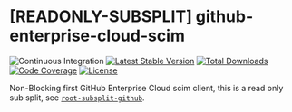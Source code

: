 # [READONLY-SUBSPLIT] github-enterprise-cloud-scim


![Continuous Integration](https://github.com/php-api-clients/github-enterprise-cloud-scim/workflows/Continuous%20Integration/badge.svg)
[![Latest Stable Version](https://poser.pugx.org/api-clients/github-enterprise-cloud-scim/v/stable.png)](https://packagist.org/packages/api-clients/github-enterprise-cloud-scim)
[![Total Downloads](https://poser.pugx.org/api-clients/github-enterprise-cloud-scim/downloads.png)](https://packagist.org/packages/api-clients/github-enterprise-cloud-scim)
[![Code Coverage](https://scrutinizer-ci.com/g/php-api-clients/github-enterprise-cloud-scim/badges/coverage.png?b==)](https://scrutinizer-ci.com/g/php-api-clients/github-enterprise-cloud-scim/?branch=)
[![License](https://poser.pugx.org/api-clients/github-enterprise-cloud-scim/license.png)](https://packagist.org/packages/api-clients/github-enterprise-cloud-scim)

Non-Blocking first GitHub Enterprise Cloud scim client, this is a read only sub split, see [`root-subsplit-github`](https://github.com/php-api-clients/root-subsplit-github).
